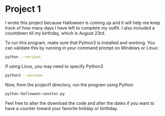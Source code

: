 # Project 1

I wrote this project because Halloween is coming up and it will help me keep track of how many days I have left to complete my outfit. I also included a countdown till my birthday, which is August 23rd.

To run this program, make sure that Python3 is installed and working. You can validate this by running in your command prompt on Windows or Linux:

```bash
python --version
```

If using Linux, you may need to specify Python3
```bash
python3 --version
```

Now, from the project1 directory, run the program using Python

```bash
python Halloween-counter.py
```
Feel free to alter the download the code and alter the dates if you want to have a counter toward your favorite holiday or birthday.
